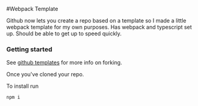 #Webpack Template

Github now lets you create a repo based on a template so I made a little webpack template for my own purposes. Has webpack and typescript set up. Should be able to get up to speed quickly.


### Getting started

See [github templates](https://help.github.com/en/articles/creating-a-repository-from-a-template) for more info on forking.

Once you've cloned your repo.

To install run

`npm i`



